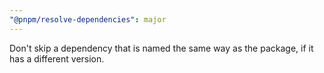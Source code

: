 ```yaml
---
"@pnpm/resolve-dependencies": major
---
```


Don't skip a dependency that is named the same way as the package, if it has a different version.
